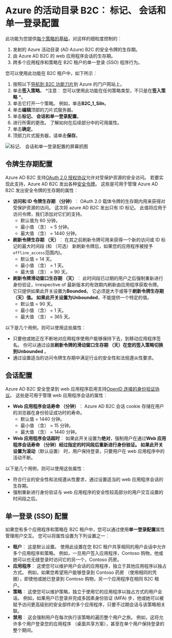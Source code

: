 <properties
    pageTitle="Azure 的活动目录 B2C︰ 标记、 会话和单一登录配置 |Microsoft Azure"
    description="标记、 会话和 Azure 活动目录 B2C 中的单一登录配置"
    services="active-directory-b2c"
    documentationCenter=""
    authors="swkrish"
    manager="mbaldwin"
    editor="bryanla"/>

<tags
    ms.service="active-directory-b2c"
    ms.workload="identity"
    ms.tgt_pltfrm="na"
    ms.devlang="na"
    ms.topic="article"
    ms.date="07/24/2016"
    ms.author="swkrish"/>

# <a name="azure-active-directory-b2c-token-session-and-single-sign-on-configuration"></a>Azure 的活动目录 B2C︰ 标记、 会话和单一登录配置

此功能为您提供[每个策略的基础](active-directory-b2c-reference-policies.md)，对这样的细粒度控制的︰
 
1. 发射的 Azure 活动目录 (AD Azure) B2C 的安全令牌的生存期。
2. 由 Azure AD B2C 的 web 应用程序会话的生存期。
3. 跨多个应用程序和策略在 B2C 租户的单一登录 (SSO) 程序行为。

您可以使用此功能在 B2C 租户中，如下所示︰

1. 按照以下[导航到 B2C 功能刀片](active-directory-b2c-app-registration.md#navigate-to-the-b2c-features-blade)到 Azure 的门户网站上。
2. 单击**签入策略**。 *注意︰ 您可以使用此功能在任何策略类型，不只是在**签入策略** *。
3. 单击它打开一个策略。 例如，单击**B2C_1_SiIn**。
4. 单击**编辑**顶部的刀片式服务器。
5. 单击**标记、 会话和单一登录配置**。
6. 进行所需的更改。 了解如何在后续部分中的可用属性。
7. 单击**确定**。
8. 顶部刀片式服务器，请单击**保存**。

![标记、 会话和单一登录配置的屏幕抓图](./media/active-directory-b2c-token-session-sso/token-session-sso.png)

## <a name="token-lifetimes-configuration"></a>令牌生存期配置

Azure AD B2C 支持[OAuth 2.0 授权协议](active-directory-b2c-reference-protocols.md)允许对受保护资源的安全访问。 若要实现此支持，Azure AD B2C 发出各种[安全令牌](active-directory-b2c-reference-tokens.md)。 这些是可用于管理 Azure AD B2C 发出安全令牌的生存期的属性︰

- **访问和 ID 令牌生存期 （分钟）**︰ OAuth 2.0 载体令牌的生存期内用来获得对受保护资源的访问。 这次将 azure AD B2C 发出只有 ID 标记。 此值将应用于访问令牌，我们添加对它们的支持。
   - 默认值为 60 分钟。
   - 最小值 （含） = 5 分钟。
   - 最大值 （含） = 1440 分钟。
- **刷新令牌生存期 （天）**︰ 在其之前刷新令牌可用来获得一个新的访问或 ID 标记的最大时间段 (和 （可选） 新刷新令牌后，如果您的应用程序被授予`offline_access`范围内)。
   - 默认值 = 14 天。
   - 最小值 （含） = 1 天。
   - 最大值 （含） = 90 天。
- **刷新令牌滑动窗口生存期 （天）**︰ 此时间段已过期的用户之后强制重新进行身份验证，irrespective of 最新版本的有效期内刷新由应用程序获取令牌。 它只提供如果此开关设置为**Bounded**。 它必须是大于或等于**刷新令牌生存期 （天）**值。 如果此开关设置为**Unbounded**，不能提供一个特定的值。
   - 默认值 = 90 天。
   - 最小值 （含） = 1 天。
   - 最大值 （含） = 365 天。

以下是几个用例，则可以使用这些属性︰

- 只要他或她正在不断地对应用程序使用户能够保持下去，到移动应用程序签名。 你可以通过设置**刷新令牌的滑动窗口生存期 （天）**在您的签入策略切换到**Unbounded** 。
- 通过设置适当的访问令牌生存期中满足行业的安全性和法规遵从性要求。

## <a name="session-configuration"></a>会话配置

Azure AD B2C 安全登录到 web 应用程序启用支持[OpenID 连接的身份验证协议](active-directory-b2c-reference-oidc.md)。 这些是可用于管理 web 应用程序会话的属性︰

- **Web 应用程序会话寿命 （分钟）**︰ Azure AD B2C 会话 cookie 存储在用户的浏览器在身份验证成功时的寿命。
   - 默认值 = 1440 分钟。
   - 最小值 （含） = 15 分钟。
   - 最大值 （含） = 1440 分钟。
- **Web 应用程序会话超时**︰ 如果此开关设置为**绝对**，强制用户在通过**Web 应用程序会话寿命 （分钟）**经过指定的时间段后重新进行身份验证。 如果此开关设置为**滚动**（默认设置） 时，用户保持登录，只要用户在 web 应用程序中的活动不断。

以下是几个用例，则可以使用这些属性︰

- 符合行业的安全性和法规遵从性要求，通过设置适当的 web 应用程序会话的生存期。
- 强制重新进行身份验证与 web 应用程序的安全性较高部分的用户交互设置的时间段之后。 

## <a name="single-sign-on-sso-configuration"></a>单一登录 (SSO) 配置

如果您有多个应用程序和策略在 B2C 租户中，您可以通过使用**单一登录配置**属性管理用户交互。 您可以将属性设置为下列设置之一︰

- **租户**︰ 这是默认设置。 使用此设置在您 B2C 租户共享相同的用户会话中允许多个应用程序和策略。 例如，一旦用户签入应用程序，Contoso 购物，他或她可以也无缝登录时访问它的另一个，Contoso 药房。
- **应用程序**︰ 这使您可以维护用户会话的应用程序，独立于其他应用程序以独占方式。 例如，如果您希望用户能够登录到 Contoso 药房 （使用相同的凭据），即使他或她已登录到 Contoso 购物，另一个应用程序在相同 B2C 租户。 
- **策略**︰ 这使您可以维护策略，独立于使用它的应用程序以独占方式的用户会话。 例如，如果用户已登录并完成多因素身份验证 (MFA) 步，他或她可以被赋予访问更高级别的安全部件的多个应用程序，只要不过期会话与该策略相关联。
- **禁用**︰ 这会强制用户在每次执行该策略的遍历整个用户之旅。 例如，这将允许多个用户登录您的应用程序 （桌面共享方案），甚至在单个用户保持登录的整个期间。

